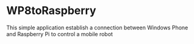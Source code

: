 WP8toRaspberry
==============

This simple application establish a connection between Windows Phone and Raspberry Pi to control a mobile robot
